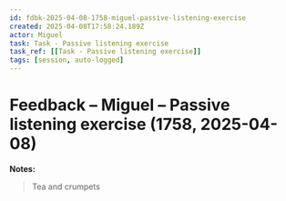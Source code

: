 ```yaml
---
id: fdbk-2025-04-08-1758-miguel-passive-listening-exercise
created: 2025-04-08T17:58:24.189Z
actor: Miguel
task: Task - Passive listening exercise
task_ref: [[Task - Passive listening exercise]]
tags: [session, auto-logged]
---
```


# Feedback – Miguel – Passive listening exercise (1758, 2025-04-08)

**Notes:**  
> Tea and crumpets
